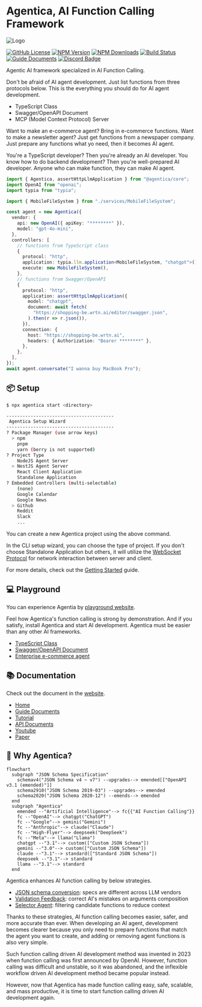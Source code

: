 # Agentica, AI Function Calling Framework

<!-- https://github.com/user-attachments/assets/5326cc59-5129-470d-abcb-c3f458b5c488 -->

![Logo](https://wrtnlabs.io/agentica/logo.png)

[![GitHub License](https://img.shields.io/badge/license-MIT-blue.svg)](https://github.com/wrtnlabs/agentica/blob/master/LICENSE)
[![NPM Version](https://img.shields.io/npm/v/@agentica/core.svg)](https://www.npmjs.com/package/@agentica/core)
[![NPM Downloads](https://img.shields.io/npm/dm/@agentica/core.svg)](https://www.npmjs.com/package/@agentica/core)
[![Build Status](https://github.com/wrtnlabs/agentica/workflows/build/badge.svg)](https://github.com/wrtnlabs/agentica/actions?query=workflow%3Abuild)
[![Guide Documents](https://img.shields.io/badge/Guide-Documents-forestgreen)](https://wrtnlabs.io/agentica/)
[![Discord Badge](https://img.shields.io/badge/discord-samchon-d91965?style=flat&labelColor=5866f2&logo=discord&logoColor=white&link=https://discord.gg/E94XhzrUCZ)](https://discord.gg/aMhRmzkqCx)

Agentic AI framework specialized in AI Function Calling.

Don't be afraid of AI agent development. Just list functions from three protocols below. This is the everything you should do for AI agent development.

- TypeScript Class
- Swagger/OpenAPI Document
- MCP (Model Context Protocol) Server

Want to make an e-commerce agent? Bring in e-commerce functions. Want to make a newsletter agent? Just get functions from a newspaper company. Just prepare any functions what yo need, then it becomes AI agent.

You're a TypeScript developer? Then you're already an AI developer. You know how to do backend development? Then you're well-prepared AI developer. Anyone who can make function, they can make AI agent.

```typescript
import { Agentica, assertHttpLlmApplication } from "@agentica/core";
import OpenAI from "openai";
import typia from "typia";

import { MobileFileSystem } from "./services/MobileFileSystem";

const agent = new Agentica({
  vendor: {
    api: new OpenAI({ apiKey: "********" }),
    model: "gpt-4o-mini",
  },
  controllers: [
    // functions from TypeScript class
    {
      protocol: "http",
      application: typia.llm.application<MobileFileSystem, "chatgpt">(),
      execute: new MobileFileSystem(),
    },
    // functions from Swagger/OpenAPI
    {
      protocol: "http",
      application: assertHttpLlmApplication({
        model: "chatgpt",
        document: await fetch(
          "https://shopping-be.wrtn.ai/editor/swagger.json",
        ).then(r => r.json()),
      }),
      connection: {
        host: "https://shopping-be.wrtn.ai",
        headers: { Authorization: "Bearer ********" },
      },
    },
  ],
});
await agent.conversate("I wanna buy MacBook Pro");
```

## 📦 Setup

```bash
$ npx agentica start <directory>

----------------------------------------
 Agentica Setup Wizard
----------------------------------------
? Package Manager (use arrow keys)
  > npm
    pnpm
    yarn (berry is not supported)
? Project Type
    NodeJS Agent Server
  > NestJS Agent Server
    React Client Application
    Standalone Application
? Embedded Controllers (multi-selectable)
    (none)
    Google Calendar
    Google News
  > Github
    Reddit
    Slack
    ...
```

You can create a new Agentica project using the above command.

In the CLI setup wizard, you can choose the type of project. If you don't choose Standalone Application but others, it will utilize the [WebSocket Protocol](https://wrtnlabs.io/agentica/docs/websocket/) for network interaction between server and client.

For more details, check out the [Getting Started](https://wrtnlabs.io/agentica/docs/) guide.

## 💻 Playground

You can experience Agentia by [playground website](https://wrtnlabs.io/agentica/playground).

Feel how Agentica's function calling is strong by demonstration. And if you satisfy, install Agentica and start AI development. Agentica must be easier than any other AI frameworks.

- [TypeScript Class](https://wrtnlabs.io/agentica/playground/bbs)
- [Swagger/OpenAPI Document](https://wrtnlabs.io/agentica/playground/swagger)
- [Enterprise e-commerce agent](https://wrtnlabs.io/agentica/playground/shopping)

<!--
@todo this section would be changed after making tutorial playground
-->

## 📚 Documentation

Check out the document in the [website](https://wrtnlabs.io/agentica).

- [Home](https://wrtnlabs.io/agentica)
- [Guide Documents](https://wrtnlabs.io/agentica/docs)
- [Tutorial](https://wrtnlabs.io/agentica/tutorial)
- [API Documents](https://wrtnlabs.io/agentica/api)
- [Youtube](https://www.youtube.com/@wrtnlabs)
- [Paper](https://wrtnlabs.io/agentica/paper)

## 🌟 Why Agentica?

```mermaid
flowchart
  subgraph "JSON Schema Specification"
    schemav4("JSON Schema v4 ~ v7") --upgrades--> emended[["OpenAPI v3.1 (emended)"]]
    schema2910("JSON Schema 2019-03") --upgrades--> emended
    schema2020("JSON Schema 2020-12") --emends--> emended
  end
  subgraph "Agentica"
    emended --"Artificial Intelligence"--> fc{{"AI Function Calling"}}
    fc --"OpenAI"--> chatgpt("ChatGPT")
    fc --"Google"--> gemini("Gemini")
    fc --"Anthropic"--> claude("Claude")
    fc --"High-Flyer"--> deepseek("DeepSeek")
    fc --"Meta"--> llama("Llama")
    chatgpt --"3.1"--> custom(["Custom JSON Schema"])
    gemini --"3.0"--> custom(["Custom JSON Schema"])
    claude --"3.1"--> standard(["Standard JSON Schema"])
    deepseek --"3.1"--> standard
    llama --"3.1"--> standard
  end
```

Agentica enhances AI function calling by below strategies.

- [JSON schema conversion](https://wrtnlabs.io/agentica/docs/core/vendor/#schema-specification): specs are different across LLM vendors
- [Validation Feedback](https://wrtnlabs.io/agentica/docs/concepts/function-calling#validation-feedback): correct AI's mistakes on arguments composition
- [Selector Agent](https://wrtnlabs.io/agentica/docs/concepts/function-calling#orchestration-strategy): filtering candidate functions to reduce context

Thanks to these strategies, AI function calling becomes easier, safer, and more accurate than ever. When developing an AI agent, development becomes clearer because you only need to prepare functions that match the agent you want to create, and adding or removing agent functions is also very simple.

Such function calling driven AI development method was invented in 2023 when function calling was first announced by OpenAI. However, function calling was difficult and unstable, so it was abandoned, and the inflexible workflow driven AI development method became popular instead.

However, now that Agentica has made function calling easy, safe, scalable, and mass productive, it is time to start function calling driven AI development again.
